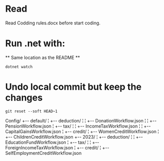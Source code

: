 ﻿# Read
Read Codding rules.docx before start coding.

# Run .net with:
** Same location as the README **
```
dotnet watch
```

# Undo local commit but keep the changes
```
git reset --soft HEAD~1
```


Config/
+-- default/
¦   +-- deduction/
¦   ¦   +-- DonationWorkflow.json
¦   ¦   +-- PensionWorkflow.json
¦   +-- tax/
¦   ¦   +-- IncomeTaxWorkflow.json
¦   ¦   +-- CapitalGainsWorkflow.json
¦   +-- credit/
¦       +-- WomenCreditWorkflow.json
¦       +-- ChildrenCreditWorkflow.json
+-- 2023/
¦   +-- deduction/
¦   ¦   +-- EducationFundWorkflow.json
¦   +-- tax/
¦   ¦   +-- ForeignIncomeTaxWorkflow.json
¦   +-- credit/
¦       +-- SelfEmploymentCreditWorkflow.json